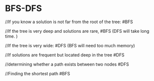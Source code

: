 # BFS-DFS
//If you know a solution is not far from the root of the tree:
#BFS

//If the tree is very deep and solutions are rare, 
#BFS (DFS will take long time. )

//If the tree is very wide:
#DFS (BFS will need too much memory)

//If solutions are frequent but located deep in the tree
#DFS

//determining whether a path exists between two nodes
#DFS

//Finding the shortest path
#BFS
